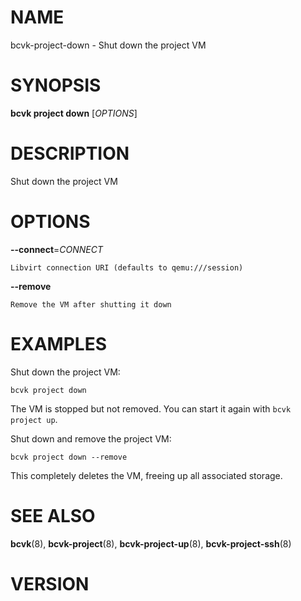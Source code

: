 # NAME

bcvk-project-down - Shut down the project VM

# SYNOPSIS

**bcvk project down** [*OPTIONS*]

# DESCRIPTION

Shut down the project VM

# OPTIONS

<!-- BEGIN GENERATED OPTIONS -->
**--connect**=*CONNECT*

    Libvirt connection URI (defaults to qemu:///session)

**--remove**

    Remove the VM after shutting it down

<!-- END GENERATED OPTIONS -->

# EXAMPLES

Shut down the project VM:

    bcvk project down

The VM is stopped but not removed. You can start it again with `bcvk project up`.

Shut down and remove the project VM:

    bcvk project down --remove

This completely deletes the VM, freeing up all associated storage.

# SEE ALSO

**bcvk**(8), **bcvk-project**(8), **bcvk-project-up**(8), **bcvk-project-ssh**(8)

# VERSION

<!-- VERSION PLACEHOLDER -->
